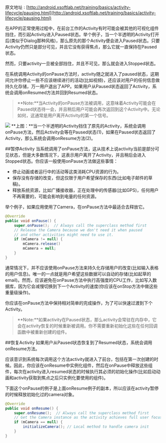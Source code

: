 原文地址 : [http://android.xsoftlab.net/training/basics/activity-lifecycle/pausing.html](http://android.xsoftlab.net/training/basics/activity-lifecycle/pausing.html)

在APP的正常使用过程中，在前台工作的Activity有时可能会被其他的可视化组件挡住，而引起Activity进入Paused状态。举个例子，当一个半透明的Activity打开后(类似于Dialog那种风格)，那么原先的那个Activity便会进入Paused状态。只要Activity仍然只是部分可见，并且它没有获得焦点，那么它就一直保持在Paused状态。

然而，只要activity一旦被全部挡住，并且不可见，那么就会进入Stopped状态。

在系统调用Activity的onPause方法时，activity随之就进入了paused状态，这期间允许你停止一些不应该继续进行的活动(比如视频)，还应该对用户的任何信息做持久化存储，万一用户退出了APP。如果用户从Paused状态返回了Activity，系统会调用onResumed方法并回到Resumed状态。

> **Note:**当Activity的onPause方法被调用，这意味着Activity可能会在Paused状态待一会，并且稍后用户可能会再次返回到这个Activity中。无论如何，这通常是用户离开Activity的第一个信号。

![](http://android.xsoftlab.net/images/training/basics/basic-lifecycle-paused.png)
**上图：**当一个半透明的Activity挡住了原先的Activity，系统会调用onPause方法，然后Activity会等在Paused状态(1)，如果在Paused状态返回了Activity，那么系统会调用onResume方法(2)。

##暂停Activity
当系统调用了onPause方法，这从技术上说activity当前是部分可见状态，但是大多数情况下，这表示用户离开了Activity，并且稍后会进入Stopped状态。你应该一般使用onPause方法做这些事情：

- 停止动画或者运行中的活动等这类消耗CPU资源的行为。
- 保存没有存储的改变，但这仅限于用户希望保存的东西(比如电子邮件的草稿)。
- 释放系统资源，比如广播接收器，正在处理中的传感器(比如GPS)，任何用户不再需要的，可能会影响到电量的任何资源。 

举个例子，如果应用使用了Camera，在onPause方法中最适合去释放它。
```java
@Override
public void onPause() {
    super.onPause();  // Always call the superclass method first
    // Release the Camera because we don't need it when paused
    // and other activities might need to use it.
    if (mCamera != null) {
        mCamera.release()
        mCamera = null;
    }
}
```

通常情况下，并不应该使用onPause方法来持久化存储用户的改变(比如输入表格的用户信息)。唯一的一点就是用户希望这些数据可以自动的存储(比如起草的email)。然而，应该避免在onPause方法中执行高强度的CPU工作，比如写入数据库，因为它会减慢切换到下一个Activity的速度(你应该在onStop方法中做这些重量级操作)。

你应该在onPause方法中保持相对简单的完成操作，为了可以快速过渡到下个Activity。

> **Note:**如果activity在Paused状态，那么activity会常驻在内存中，它会在activity恢复的时候重新被调用。你不需要重新初始化这些在任何回调函数中被重新创建的组件。

##恢复Activity
如果用户从Paused状态恢复到了Resumed状态，系统会调用onResume方法。

应该意识到系统每次调用这个方法activity就进入了前台，包括在第一次创建的时候。因此，你应该在onResume中实例化组件，然后在onPause中释放这些组件，每次在activity进入resumed状态的时候执行其必须的初始化操作(比如启动动画和activity获取到焦点之后只实例化要使用的组件)。

下面这个onPause的例子是上面onResume例子的副本，所以应该在activity暂停的时候释放初始化过的camera对象。
```java
@Override
public void onResume() {
    super.onResume();  // Always call the superclass method first
    // Get the Camera instance as the activity achieves full user focus
    if (mCamera == null) {
        initializeCamera(); // Local method to handle camera init
    }
}
```